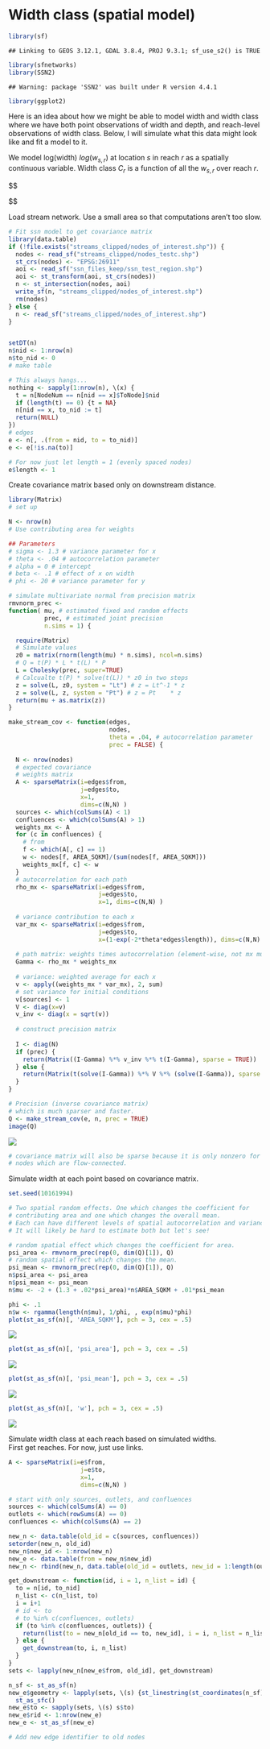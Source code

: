 Width class (spatial model)
================

``` r
library(sf)
```

    ## Linking to GEOS 3.12.1, GDAL 3.8.4, PROJ 9.3.1; sf_use_s2() is TRUE

``` r
library(sfnetworks)
library(SSN2)
```

    ## Warning: package 'SSN2' was built under R version 4.4.1

``` r
library(ggplot2)
```

Here is an idea about how we might be able to model width and width
class where we have both point observations of width and depth, and
reach-level observations of width class. Below, I will simulate what
this data might look like and fit a model to it.

We model log(width) $log(w_{s,r})$ at location $s$ in reach $r$ as a
spatially continuous variable. Width class $C_r$ is a function of all
the $w_{s,r}$ over reach $r$.

\$\$

\$\$

Load stream network. Use a small area so that computations aren’t too
slow.

``` r
# Fit ssn model to get covariance matrix 
library(data.table)
if (!file.exists("streams_clipped/nodes_of_interest.shp")) {
  nodes <- read_sf("streams_clipped/nodes_testc.shp")
  st_crs(nodes) <- "EPSG:26911"
  aoi <- read_sf("ssn_files_keep/ssn_test_region.shp")
  aoi <- st_transform(aoi, st_crs(nodes))
  n <- st_intersection(nodes, aoi)
  write_sf(n, "streams_clipped/nodes_of_interest.shp")
  rm(nodes)
} else {
  n <- read_sf("streams_clipped/nodes_of_interest.shp")
}


setDT(n)
n$nid <- 1:nrow(n)
n$to_nid <- 0
# make table

# This always hangs... 
nothing <- sapply(1:nrow(n), \(x) {
  t = n[NodeNum == n[nid == x]$ToNode]$nid
  if (length(t) == 0) {t = NA}
  n[nid == x, to_nid := t]
  return(NULL)
})
# edges
e <- n[, .(from = nid, to = to_nid)]
e <- e[!is.na(to)]

# For now just let length = 1 (evenly spaced nodes)
e$length <- 1
```

Create covariance matrix based only on downstream distance.

``` r
library(Matrix)
# set up

N <- nrow(n)
# Use contributing area for weights

## Parameters
# sigma <- 1.3 # variance parameter for x
# theta <- .04 # autocorrelation parameter
# alpha = 0 # intercept
# beta <- .1 # effect of x on width
# phi <- 20 # variance parameter for y

# simulate multivariate normal from precision matrix
rmvnorm_prec <-
function( mu, # estimated fixed and random effects
          prec, # estimated joint precision
          n.sims = 1) {

  require(Matrix)
  # Simulate values
  z0 = matrix(rnorm(length(mu) * n.sims), ncol=n.sims)
  # Q = t(P) * L * t(L) * P
  L = Cholesky(prec, super=TRUE)
  # Calcualte t(P) * solve(t(L)) * z0 in two steps
  z = solve(L, z0, system = "Lt") # z = Lt^-1 * z
  z = solve(L, z, system = "Pt") # z = Pt    * z
  return(mu + as.matrix(z))
}

make_stream_cov <- function(edges, 
                            nodes, 
                            theta = .04, # autocorrelation parameter
                            prec = FALSE) {
  
  N <- nrow(nodes)
  # expected covariance
  # weights matrix
  A <- sparseMatrix(i=edges$from, 
                    j=edges$to, 
                    x=1, 
                    dims=c(N,N) )
  sources <- which(colSums(A) < 1)
  confluences <- which(colSums(A) > 1)
  weights_mx <- A
  for (c in confluences) {
    # from 
    f <- which(A[, c] == 1)
    w <- nodes[f, AREA_SQKM]/(sum(nodes[f, AREA_SQKM]))
    weights_mx[f, c] <- w
  }
  # autocorrelation for each path
  rho_mx <- sparseMatrix(i=edges$from, 
                         j=edges$to, 
                         x=1, dims=c(N,N) )
  
  # variance contribution to each x
  var_mx <- sparseMatrix(i=edges$from, 
                         j=edges$to, 
                         x=(1-exp(-2*theta*edges$length)), dims=c(N,N) )
  
  # path matrix: weights times autocorrelation (element-wise, not mx multiplication)
  Gamma <- rho_mx * weights_mx
  
  # variance: weighted average for each x
  v <- apply((weights_mx * var_mx), 2, sum)
  # set variance for initial conditions
  v[sources] <- 1
  V <- diag(x=v)
  v_inv <- diag(x = sqrt(v))
  
  # construct precision matrix
  
  I <- diag(N)
  if (prec) {
    return(Matrix((I-Gamma) %*% v_inv %*% t(I-Gamma), sparse = TRUE))
  } else {
    return(Matrix(t(solve(I-Gamma)) %*% V %*% (solve(I-Gamma)), sparse = TRUE))
  }
}

# Precision (inverse covariance matrix)
# which is much sparser and faster.
Q <- make_stream_cov(e, n, prec = TRUE)
image(Q)
```

![](stream_width_spatial_files/figure-gfm/cov-mx-1.png)<!-- -->

``` r
# covariance matrix will also be sparse because it is only nonzero for 
# nodes which are flow-connected. 
```

Simulate width at each point based on covariance matrix.

``` r
set.seed(10161994)

# Two spatial random effects. One which changes the coefficient for 
# contributing area and one which changes the overall mean. 
# Each can have different levels of spatial autocorrelation and variance. 
# It will likely be hard to estimate both but let's see!

# random spatial effect which changes the coefficient for area. 
psi_area <- rmvnorm_prec(rep(0, dim(Q)[1]), Q)
# random spatial effect which changes the mean. 
psi_mean <- rmvnorm_prec(rep(0, dim(Q)[1]), Q)
n$psi_area <- psi_area
n$psi_mean <- psi_mean
n$mu <- -2 + (1.3 + .02*psi_area)*n$AREA_SQKM + .01*psi_mean

phi <- .1
n$w <- rgamma(length(n$mu), 1/phi, , exp(n$mu)*phi)
plot(st_as_sf(n)[, 'AREA_SQKM'], pch = 3, cex = .5)
```

![](stream_width_spatial_files/figure-gfm/simulate-width-1.png)<!-- -->

``` r
plot(st_as_sf(n)[, 'psi_area'], pch = 3, cex = .5)
```

![](stream_width_spatial_files/figure-gfm/simulate-width-2.png)<!-- -->

``` r
plot(st_as_sf(n)[, 'psi_mean'], pch = 3, cex = .5)
```

![](stream_width_spatial_files/figure-gfm/simulate-width-3.png)<!-- -->

``` r
plot(st_as_sf(n)[, 'w'], pch = 3, cex = .5)
```

![](stream_width_spatial_files/figure-gfm/simulate-width-4.png)<!-- -->

Simulate width class at each reach based on simulated widths.  
First get reaches. For now, just use links.

``` r
A <- sparseMatrix(i=e$from, 
                    j=e$to, 
                    x=1, 
                    dims=c(N,N) )

# start with only sources, outlets, and confluences
sources <- which(colSums(A) == 0)
outlets <- which(rowSums(A) == 0)
confluences <- which(colSums(A) == 2)

new_n <- data.table(old_id = c(sources, confluences))
setorder(new_n, old_id)
new_n$new_id <- 1:nrow(new_n)
new_e <- data.table(from = new_n$new_id)
new_n <- rbind(new_n, data.table(old_id = outlets, new_id = 1:length(outlets) + nrow(new_n)))

get_downstream <- function(id, i = 1, n_list = id) {
  to = n[id, to_nid]
  n_list <- c(n_list, to)
  i = i+1 
  # id <- to
  # to %in% c(confluences, outlets)
  if (to %in% c(confluences, outlets)) {
    return(list(to = new_n[old_id == to, new_id], i = i, n_list = n_list))
  } else {
    get_downstream(to, i, n_list)
  }
}
sets <- lapply(new_n[new_e$from, old_id], get_downstream)

n_sf <- st_as_sf(n)
new_e$geometry <- lapply(sets, \(s) {st_linestring(st_coordinates(n_sf)[s$n_list, ])}) |> 
  st_as_sfc()
new_e$to <- sapply(sets, \(s) s$to)
new_e$rid <- 1:nrow(new_e)
new_e <- st_as_sf(new_e)

# Add new edge identifier to old nodes
```
